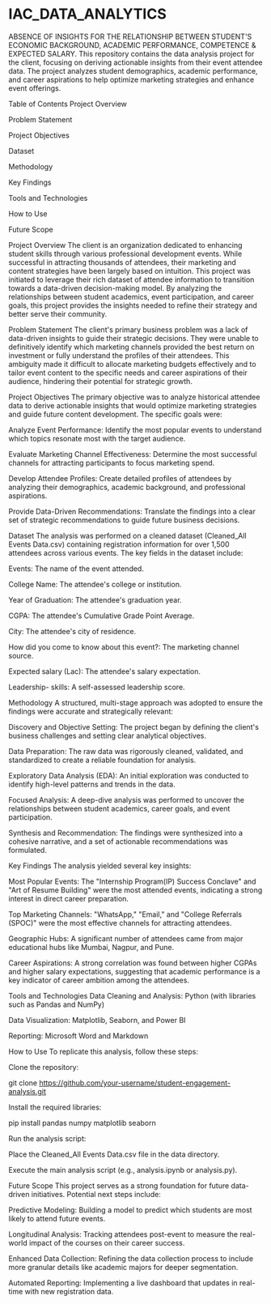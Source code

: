 # IAC_DATA_ANALYTICS
ABSENCE OF INSIGHTS FOR THE RELATIONSHIP BETWEEN STUDENT'S ECONOMIC BACKGROUND, ACADEMIC PERFORMANCE, COMPETENCE & EXPECTED SALARY.
This repository contains the data analysis project for the client, focusing on deriving actionable insights from their event attendee data. The project analyzes student demographics, academic performance, and career aspirations to help optimize marketing strategies and enhance event offerings.

Table of Contents
Project Overview

Problem Statement

Project Objectives

Dataset

Methodology

Key Findings

Tools and Technologies

How to Use

Future Scope

Project Overview
The client is an organization dedicated to enhancing student skills through various professional development events. While successful in attracting thousands of attendees, their marketing and content strategies have been largely based on intuition. This project was initiated to leverage their rich dataset of attendee information to transition towards a data-driven decision-making model. By analyzing the relationships between student academics, event participation, and career goals, this project provides the insights needed to refine their strategy and better serve their community.

Problem Statement
The client's primary business problem was a lack of data-driven insights to guide their strategic decisions. They were unable to definitively identify which marketing channels provided the best return on investment or fully understand the profiles of their attendees. This ambiguity made it difficult to allocate marketing budgets effectively and to tailor event content to the specific needs and career aspirations of their audience, hindering their potential for strategic growth.

Project Objectives
The primary objective was to analyze historical attendee data to derive actionable insights that would optimize marketing strategies and guide future content development. The specific goals were:

Analyze Event Performance: Identify the most popular events to understand which topics resonate most with the target audience.

Evaluate Marketing Channel Effectiveness: Determine the most successful channels for attracting participants to focus marketing spend.

Develop Attendee Profiles: Create detailed profiles of attendees by analyzing their demographics, academic background, and professional aspirations.

Provide Data-Driven Recommendations: Translate the findings into a clear set of strategic recommendations to guide future business decisions.

Dataset
The analysis was performed on a cleaned dataset (Cleaned_All Events Data.csv) containing registration information for over 1,500 attendees across various events. The key fields in the dataset include:

Events: The name of the event attended.

College Name: The attendee's college or institution.

Year of Graduation: The attendee's graduation year.

CGPA: The attendee's Cumulative Grade Point Average.

City: The attendee's city of residence.

How did you come to know about this event?: The marketing channel source.

Expected salary (Lac): The attendee's salary expectation.

Leadership- skills: A self-assessed leadership score.

Methodology
A structured, multi-stage approach was adopted to ensure the findings were accurate and strategically relevant:

Discovery and Objective Setting: The project began by defining the client's business challenges and setting clear analytical objectives.

Data Preparation: The raw data was rigorously cleaned, validated, and standardized to create a reliable foundation for analysis.

Exploratory Data Analysis (EDA): An initial exploration was conducted to identify high-level patterns and trends in the data.

Focused Analysis: A deep-dive analysis was performed to uncover the relationships between student academics, career goals, and event participation.

Synthesis and Recommendation: The findings were synthesized into a cohesive narrative, and a set of actionable recommendations was formulated.

Key Findings
The analysis yielded several key insights:

Most Popular Events: The "Internship Program(IP) Success Conclave" and "Art of Resume Building" were the most attended events, indicating a strong interest in direct career preparation.

Top Marketing Channels: "WhatsApp," "Email," and "College Referrals (SPOC)" were the most effective channels for attracting attendees.

Geographic Hubs: A significant number of attendees came from major educational hubs like Mumbai, Nagpur, and Pune.

Career Aspirations: A strong correlation was found between higher CGPAs and higher salary expectations, suggesting that academic performance is a key indicator of career ambition among the attendees.

Tools and Technologies
Data Cleaning and Analysis: Python (with libraries such as Pandas and NumPy)

Data Visualization: Matplotlib, Seaborn, and Power BI

Reporting: Microsoft Word and Markdown

How to Use
To replicate this analysis, follow these steps:

Clone the repository:

git clone https://github.com/your-username/student-engagement-analysis.git


Install the required libraries:

pip install pandas numpy matplotlib seaborn


Run the analysis script:

Place the Cleaned_All Events Data.csv file in the data directory.

Execute the main analysis script (e.g., analysis.ipynb or analysis.py).

Future Scope
This project serves as a strong foundation for future data-driven initiatives. Potential next steps include:

Predictive Modeling: Building a model to predict which students are most likely to attend future events.

Longitudinal Analysis: Tracking attendees post-event to measure the real-world impact of the courses on their career success.

Enhanced Data Collection: Refining the data collection process to include more granular details like academic majors for deeper segmentation.

Automated Reporting: Implementing a live dashboard that updates in real-time with new registration data.
